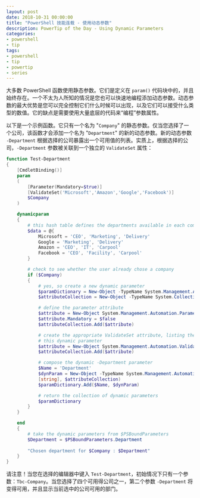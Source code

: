 ```yaml
---
layout: post
date: 2018-10-31 00:00:00
title: "PowerShell 技能连载 - 使用动态参数"
description: PowerTip of the Day - Using Dynamic Parameters
categories:
- powershell
- tip
tags:
- powershell
- tip
- powertip
- series
---
```

大多数 PowerShell 函数使用静态参数。它们是定义在 `param()` 代码块中的，并且始终存在。一个不太为人所知的情况是您也可以快速地编程添加动态参数。动态参数的最大优势是您可以完全控制它们什么时候可以出现，以及它们可以接受什么类型的数值。它的缺点是需要使用大量底层的代码来“编程”参数属性。

以下是一个示例函数。它只有一个名为 "`Company`" 的静态参数。仅当您选择了一个公司，该函数才会添加一个名为 "`Department`" 的新的动态参数。新的动态参数 `-Department` 根据选择的公司暴露出一个可用值的列表。实质上，根据选择的公司，`-Department` 参数被关联到一个独立的 `ValidateSet` 属性：

```powershell
function Test-Department
{
    [CmdletBinding()]
    param
    (
        [Parameter(Mandatory=$true)]
        [ValidateSet('Microsoft','Amazon','Google','Facebook')]
        $Company
    )

    dynamicparam
    {
        # this hash table defines the departments available in each company
        $data = @{
            Microsoft = 'CEO', 'Marketing', 'Delivery'
            Google = 'Marketing', 'Delivery'
            Amazon = 'CEO', 'IT', 'Carpool'
            Facebook = 'CEO', 'Facility', 'Carpool'
        }

        # check to see whether the user already chose a company
        if ($Company)
        {
            # yes, so create a new dynamic parameter
            $paramDictionary = New-Object -TypeName System.Management.Automation.RuntimeDefinedParameterDictionary
            $attributeCollection = New-Object -TypeName System.Collections.ObjectModel.Collection[System.Attribute]

            # define the parameter attribute
            $attribute = New-Object System.Management.Automation.ParameterAttribute
            $attribute.Mandatory = $false
            $attributeCollection.Add($attribute)

            # create the appropriate ValidateSet attribute, listing the legal values for
            # this dynamic parameter
            $attribute = New-Object System.Management.Automation.ValidateSetAttribute($data.$Company)
            $attributeCollection.Add($attribute)

            # compose the dynamic -Department parameter
            $Name = 'Department'
            $dynParam = New-Object -TypeName System.Management.Automation.RuntimeDefinedParameter($Name,
            [string], $attributeCollection)
            $paramDictionary.Add($Name, $dynParam)

            # return the collection of dynamic parameters
            $paramDictionary
        }
    }

    end
    {
        # take the dynamic parameters from $PSBoundParameters
        $Department = $PSBoundParameters.Department
    
        "Chosen department for $Company : $Department"
    }
}
```

请注意！当您在选择的编辑器中键入 `Test-Department`，初始情况下只有一个参数：`Tbc-Company`。当您选择了四个可用得公司之一，第二个参数 `-Department` 将变得可用，并且显示当前选中的公司可用的部门。

<!--本文国际来源：[Using Dynamic Parameters](http://community.idera.com/database-tools/powershell/powertips/b/tips/posts/using-dynamic-parameters)-->
